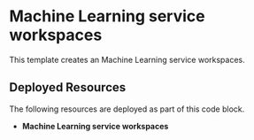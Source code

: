 # Machine Learning service workspaces

This template creates an Machine Learning service workspaces. 

## Deployed Resources

The following resources are deployed as part of this code block.

+ **Machine Learning service workspaces** 